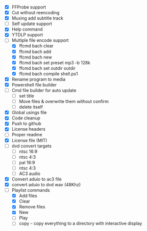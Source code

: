 - [x] FFProbe support
- [x] Cut without reencoding
- [x] Muxing add subtitle track
- [ ] Self update support
- [x] Help command
- [X] YTDLP support
- [ ] Multiple file encode support
    - [x] ffcmd bach clear
    - [x] ffcmd bach add
    - [x] ffcmd bach new
    - [x] ffcmd bach set preset mp3 -b 128k
    - [x] ffcmd bach set outdir outdir
    - [x] ffcmd bach compile shell.ps1
- [x] Rename program to media
- [x] Powershell file builder
- [ ] Cmd file builder for auto update
  - [ ] set title
  - [ ] Move files & overwrite them without confirm
  - [ ] delete itself
- [x] Global usings file
- [x] Code cleanup
- [x] Push to github
- [x] License headers
- [ ] Proper readme
- [x] License file (MIT)
- [ ] dvd convert targets
  - [ ] ntsc 16:9
  - [ ] ntsc 4:3
  - [ ] pal 16:9
  - [ ] ntsc 4:3
  - [ ] AC3 audio
- [x] Convert aduio to ac3 file
- [x] convert aduio to dvd wav (48Khz)
- [ ] Playlist commands
  - [x] Add files
  - [x] Clear
  - [x] Remove files
  - [x] New
  - [ ] Play
  - [ ] copy - copy everything to a directory with interactive display